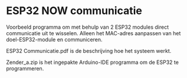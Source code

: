# ESP32 NOW communicatie
 
Voorbeeld programma om met behulp van 2 ESP32 modules direct communicatie uit te wisselen.
Alleen het MAC-adres aanpassen van het doel-ESP32-module en communiceren.

ESP32 Communicatie.pdf is de beschrijving hoe het systeem werkt.

Zender_a.zip is het ingepakte Arduino-IDE programma om de ESP32 te programmeren.
